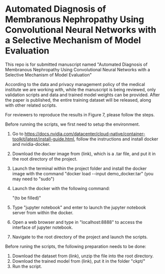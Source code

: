 # Automated Diagnosis of Membranous Nephropathy Using Convolutional Neural Networks with a Selective Mechanism of Model Evaluation
This repo is for submitted manuscript named "Automated Diagnosis of Membranous Nephropathy Using Convolutional Neural Networks with a Selective Mechanism of Model Evaluation"

According to the data and privacy management policy of the medical institute we are working with, while the manuscript is being reviewed, only validation scripts and data and trained model weights can be provided. After the paper is published, the entire training dataset will be released, along with other related scripts. 

For reviewers to reproduce the results in Figure 7, please follow the steps.


Before running the scripts, we first need to setup the environment.

1. Go to https://docs.nvidia.com/datacenter/cloud-native/container-toolkit/latest/install-guide.html, follow the instructions and install docker and nvidia-docker.
2. Download the docker image from (link), which is a .tar file, and put it in the root directory of the project.
3. Launch the terminal within the project folder and install the docker image with the command "docker load --input demo_docker.tar" (you may need to "sudo")
4. Launch the docker with the following command:

   "(to be filled)"

5. Type "jupyter notebook" and enter to launch the jupyter notebook server from within the docker.
6. Open a web browser and type in "localhost:8888" to access the interface of jupyter notebook.
7. Navigate to the root directory of the project and launch the scripts.

Before runing the scripts, the following preparation needs to be done:   

1. Download the dataset from (link), unzip the file into the root directory.
2. Download the trained model from (link), put it in the folder "ckpt/"
3. Run the script.
